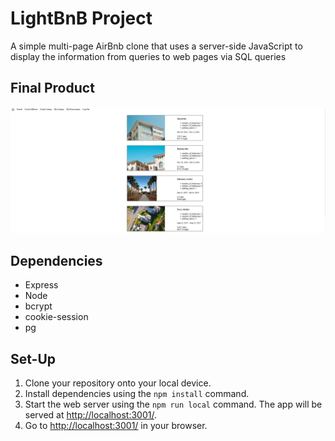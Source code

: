 # LightBnB Project 
A simple multi-page AirBnb clone that uses a server-side JavaScript to display the information from queries to web pages via SQL queries

## Final Product
!["LightBnB Simple Interface"](https://github.com/rlitoncs/LightBnB/blob/main/docs/Simple-LightBnB-Webpage.JPG?raw=true)

## Dependencies
- Express
- Node
- bcrypt
- cookie-session
- pg

## Set-Up

1. Clone your repository onto your local device.
2. Install dependencies using the `npm install` command.
3. Start the web server using the `npm run local` command. The app will be served at <http://localhost:3001/>.
4. Go to <http://localhost:3001/> in your browser.